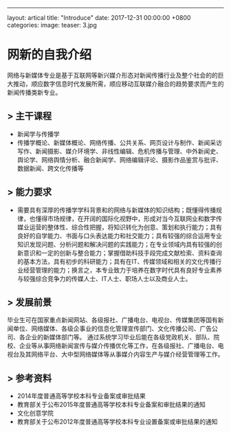 ---
layout: artical
title:  "Introduce"
date:   2017-12-31 00:00:00 +0800
categories:
image: 
  teaser: 3.jpg

# 网新的自我介绍

  网络与新媒体专业是基于互联网等新兴媒介形态对新闻传播行业及整个社会的的巨大推动，顺应数字信息时代发展所需，顺应移动互联媒介融合的趋势要求而产生的新闻传播类新专业。
 
## > 主干课程
 + 新闻学与传播学
 + 传播学概论、新媒体概论、网络传播、公共关系、网页设计与制作、新闻采访写作、新闻摄影、媒介环境学、非线性编辑、危机传播与管理、中外新闻史、舆论学、网络舆情分析、融合新闻学、网络编辑评论、摄影作品鉴赏与批评、数据新闻、跨文化传播等
## > 能力要求
 + 需要具有深厚的传播学学科背景和的网络与新媒体的知识结构；既懂得传播规律，也懂得市场规律，在开阔的国际化视野中，形成对当今互联网业和数字传媒业运营的整体性、综合性把握，将知识转化为创意、策划和执行能力；具有良好的自学能力、书面与口头表达能力和社交能力；具有较强的综合运用专业知识发现问题、分析问题和解决问题的实践能力；在专业领域内具有较强的创新意识和一定的创新与整合能力；掌握借助科技手段完成文献检索、资料查询的基本方法，具有初步的科研能力；具有在IT、传媒领域和相关的文化传播行业经营管理的能力；换言之，本专业致力于培养在数字时代具有良好专业素养与较强综合竞争力的传媒人士、IT人士、职场人士以及商业人士。　
## > 发展前景
 毕业生可在国家重点新闻网站、各级报社、广播电台、电视台、传媒集团等国有新闻单位、网络媒体、各级企事业的信息化管理宣传部门、文化传播公司、广告公司、各企业的新媒体部门等。
通过系统学习毕业后能在各级党政机关、部队、院校、企业等从事网络新闻宣传与媒介传播优化等工作，在各级报社、广播电台、电视台及其网络平台、大中型网络媒体等从事媒介内容生产与媒介经营管理等工作。


## >  参考资料
 + 2014年度普通高等学校本科专业备案或审批结果
 + 教育部关于公布2015年度普通高等学校本科专业备案和审批结果的通知  
 + 文化创意学院
 + 教育部关于公布2012年度普通高等学校本科专业设置备案或审批结果的通知